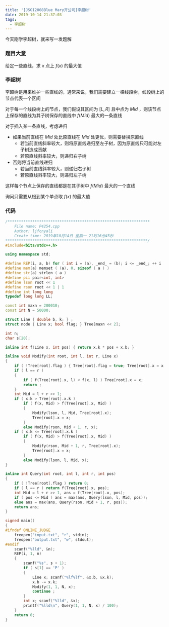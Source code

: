 ```yaml
---
title: '[JSOI2008Blue Mary开公司]李超树'
date: 2019-10-14 21:37:03
tags:
  - 李超树
---
```


今天刚学李超树，就来写一发题解

### 题目大意

给定一些直线，求 $x$ 点上 $f(x)$ 的最大值

<!-- more -->

### 李超树

李超树是用来维护一些直线的，通常来说，我们需要建立一棵线段树，线段树上的节点代表一个区间

对于每一个线段树上的节点，我们假设其区间为 $[L,R]$ 且中点为 $Mid$ ，则该节点上保存的直线为其子树保存的直线中 $f(Mid)$ 最大的一条直线

对于插入某一条直线，考虑递归

*   如果当前直线在 $Mid$ 处比原直线在 $Mid$ 处更优，则需要替换原直线
    *   若当前直线斜率较大，则将原直线递归至左子树，因为原直线只可能对左子树造成贡献
    *   若原直线斜率较大，则递归右子树
*   否则将当前直线递归
    *   若当前直线斜率较大，则递归右子树
    *   若原直线斜率较大，则递归左子树

这样每个节点上保存的直线都是在其子树中 $f(Mid)$ 最大的一个直线

询问只需要从根到某个单点取 $f(x)$ 的最大值

### 代码

```c++
/***************************************************************
	File name: P4254.cpp
	Author: ljfcnyali
	Create time: 2019年10月14日 星期一 21时16分45秒
***************************************************************/
#include<bits/stdc++.h>

using namespace std;

#define REP(i, a, b) for ( int i = (a), _end_ = (b); i <= _end_; ++ i ) 
#define mem(a) memset ( (a), 0, sizeof ( a ) ) 
#define str(a) strlen ( a ) 
#define pii pair<int, int>
#define lson root << 1
#define rson root << 1 | 1
#define int long long
typedef long long LL;

const int maxn = 200010;
const int N = 50000;

struct Line { double b, k; } ;
struct node { Line x; bool flag; } Tree[maxn << 2];

int n;
char s[20];

inline int f(Line x, int pos) { return x.k * pos + x.b; }

inline void Modify(int root, int l, int r, Line x)
{
    if ( !Tree[root].flag ) { Tree[root].flag = true; Tree[root].x = x; return ; }
    if ( l == r ) 
    {
        if ( f(Tree[root].x, l) < f(x, l) ) Tree[root].x = x;
        return ;
    }
    int Mid = l + r >> 1;
    if ( x.k > Tree[root].x.k ) 
        if ( f(x, Mid) > f(Tree[root].x, Mid) )
        {
            Modify(lson, l, Mid, Tree[root].x);
            Tree[root].x = x;
        }
        else Modify(rson, Mid + 1, r, x);
    if ( x.k <= Tree[root].x.k )
        if ( f(x, Mid) > f(Tree[root].x, Mid) )
        {
            Modify(rson, Mid + 1, r, Tree[root].x);
            Tree[root].x = x;
        }
        else Modify(lson, l, Mid, x);
}

inline int Query(int root, int l, int r, int pos)
{
    if ( !Tree[root].flag ) return 0;
    if ( l == r ) return f(Tree[root].x, pos);
    int Mid = l + r >> 1, ans = f(Tree[root].x, pos);
    if ( pos <= Mid ) ans = max(ans, Query(lson, l, Mid, pos));
    else ans = max(ans, Query(rson, Mid + 1, r, pos));
    return ans;
}

signed main()
{
#ifndef ONLINE_JUDGE
    freopen("input.txt", "r", stdin);
    freopen("output.txt", "w", stdout);
#endif
    scanf("%lld", &n);
    REP(i, 1, n)
    {
        scanf("%s", s + 1);
        if ( s[1] == 'P' ) 
        {
            Line x; scanf("%lf%lf", &x.b, &x.k);
            x.b -= x.k;
            Modify(1, 1, N, x);
            continue ;
        }
        int x; scanf("%lld", &x);
        printf("%lld\n", Query(1, 1, N, x) / 100);
    }
    return 0;
}
```

